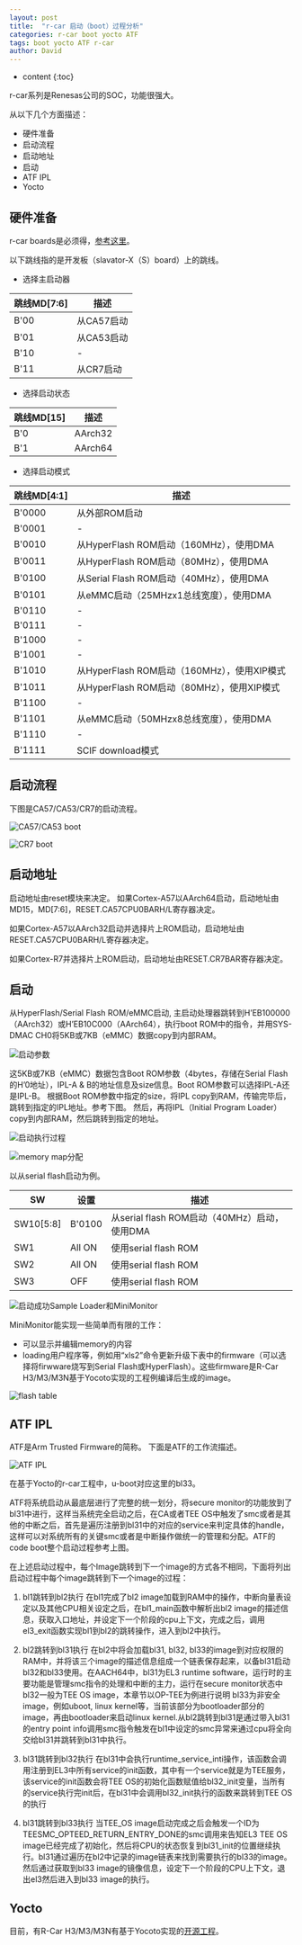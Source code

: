 ```yaml
---
layout: post
title:  "r-car 启动（boot）过程分析"
categories: r-car boot yocto ATF
tags: boot yocto ATF r-car
author: David
---
```


* content
{:toc}

r-car系列是Renesas公司的SOC，功能很强大。

从以下几个方面描述：

* 硬件准备
* 启动流程
* 启动地址
* 启动
* ATF IPL
* Yocto

## 硬件准备
r-car boards是必须得，[参考这里](https://elinux.org/R-Car)。

以下跳线指的是开发板（slavator-X（S）board）上的跳线。

* 选择主启动器

| 跳线MD[7:6] | 描述 |
|---|---|
| B'00 | 从CA57启动  |
| B'01 | 从CA53启动  |
| B'10 | -  |
| B'11 | 从CR7启动  |

* 选择启动状态

|  跳线MD[15] | 描述 |
|---|---|
|  B'0 | AArch32  |
|  B'1 | AArch64  |

* 选择启动模式

| 跳线MD[4:1] | 描述 |
|---|---|
| B'0000 | 从外部ROM启动  |
| B'0001 | - |
| B'0010 | 从HyperFlash ROM启动（160MHz），使用DMA |
| B'0011 | 从HyperFlash ROM启动（80MHz），使用DMA |
| B'0100 | 从Serial Flash ROM启动（40MHz），使用DMA |
| B'0101 | 从eMMC启动（25MHzx1总线宽度），使用DMA |
| B'0110 | - |
| B'0111 | - |
| B'1000 | - |
| B'1001 | - |
| B'1010 | 从HyperFlash ROM启动（160MHz），使用XIP模式 |
| B'1011 | 从HyperFlash ROM启动（80MHz），使用XIP模式 |
| B'1100 | - |
| B'1101 | 从eMMC启动（50MHzx8总线宽度），使用DMA |
| B'1110 | - |
| B'1111 | SCIF download模式 |

## 启动流程
下图是CA57/CA53/CR7的启动流程。

![CA57/CA53 boot](https://github.com/titron/titron.github.io/raw/master/img/2019-09-23-boot-CA57.png)

![CR7 boot](https://github.com/titron/titron.github.io/raw/master/img/2019-09-23-boot-CR7.png)


## 启动地址
启动地址由reset模块来决定。
如果Cortex-A57以AArch64启动，启动地址由MD15，MD[7:6]，RESET.CA57CPU0BARH/L寄存器决定。

如果Cortex-A57以AArch32启动并选择片上ROM启动，启动地址由RESET.CA57CPU0BARH/L寄存器决定。

如果Cortex-R7并选择片上ROM启动，启动地址由RESET.CR7BAR寄存器决定。

## 启动
从HyperFlash/Serial Flash ROM/eMMC启动,
主启动处理器跳转到H’EB100000（AArch32）或H’EB10C000（AArch64），执行boot ROM中的指令，并用SYS-DMAC CH0将5KB或7KB（eMMC）数据copy到内部RAM。

![启动参数](https://github.com/titron/titron.github.io/raw/master/img/2019-09-23-boot-para.png)

这5KB或7KB（eMMC）数据包含Boot ROM参数（4bytes，存储在Serial Flash的H’0地址），IPL-A & B的地址信息及size信息。Boot ROM参数可以选择IPL-A还是IPL-B。
根据Boot ROM参数中指定的size，将IPL copy到RAM，传输完毕后，跳转到指定的IPL地址。参考下图。
然后，再将IPL（Initial Program Loader） copy到内部RAM，然后跳转到指定的地址。

![启动执行过程](https://github.com/titron/titron.github.io/raw/master/img/2019-09-23-boot-copy.png)

![memory map分配](https://github.com/titron/titron.github.io/raw/master/img/2019-09-23-boot-memorymap.png)

以从serial flash启动为例。

| SW | 设置 | 描述 |
|---|---|---|
| SW10[5:8] | B'0100 | 从serial flash ROM启动（40MHz）启动，使用DMA |
| SW1 | All ON | 使用serial flash ROM |
| SW2 | All ON | 使用serial flash ROM |
| SW3 | OFF | 使用serial flash ROM |

![启动成功Sample Loader和MiniMonitor](https://github.com/titron/titron.github.io/raw/master/img/2019-09-23-boot-ok.png)

MiniMonitor能实现一些简单而有限的工作：

- 可以显示并编辑memory的内容
- loading用户程序等，例如用“xls2”命令更新升级下表中的firmware（可以选择将firwware烧写到Serial Flash或HyperFlash）。这些firmware是R-Car H3/M3/M3N基于Yocoto实现的工程例编译后生成的image。

![flash table](https://github.com/titron/titron.github.io/raw/master/img/2019-09-23-boot-flash.png)

## ATF IPL
ATF是Arm Trusted Firmware的简称。
下面是ATF的工作流描述。

![ATF IPL](https://github.com/titron/titron.github.io/raw/master/img/2019-09-23-boot-atf.png)

在基于Yocto的r-car工程中，u-boot对应这里的bl33。

ATF将系统启动从最底层进行了完整的统一划分，将secure monitor的功能放到了bl31中进行，这样当系统完全启动之后，在CA或者TEE OS中触发了smc或者是其他的中断之后，首先是遍历注册到bl31中的对应的service来判定具体的handle，这样可以对系统所有的关键smc或者是中断操作做统一的管理和分配。ATF的code boot整个启动过程参考上图。

在上述启动过程中，每个Image跳转到下一个image的方式各不相同，下面将列出启动过程中每个image跳转到下一个image的过程：

1. bl1跳转到bl2执行
在bl1完成了bl2 image加载到RAM中的操作，中断向量表设定以及其他CPU相关设定之后，在bl1_main函数中解析出bl2 image的描述信息，获取入口地址，并设定下一个阶段的cpu上下文，完成之后，调用el3_exit函数实现bl1到bl2的跳转操作，进入到bl2中执行。

2. bl2跳转到bl31执行
在bl2中将会加载bl31, bl32, bl33的image到对应权限的RAM中，并将该三个image的描述信息组成一个链表保存起来，以备bl31启动bl32和bl33使用。在AACH64中，bl31为EL3 runtime software，运行时的主要功能是管理smc指令的处理和中断的主力，运行在secure monitor状态中bl32一般为TEE OS image，本章节以OP-TEE为例进行说明
bl33为非安全image，例如uboot, linux kernel等，当前该部分为bootloader部分的image，再由bootloader来启动linux kernel.从bl2跳转到bl31是通过带入bl31的entry point info调用smc指令触发在bl1中设定的smc异常来通过cpu将全向交给bl31并跳转到bl31中执行。

3. bl31跳转到bl32执行
在bl31中会执行runtime_service_inti操作，该函数会调用注册到EL3中所有service的init函数，其中有一个service就是为TEE服务，该service的init函数会将TEE OS的初始化函数赋值给bl32_init变量，当所有的service执行完init后，在bl31中会调用bl32_init执行的函数来跳转到TEE OS的执行

4. bl31跳转到bl33执行
当TEE_OS image启动完成之后会触发一个ID为TEESMC_OPTEED_RETURN_ENTRY_DONE的smc调用来告知EL3 TEE OS image已经完成了初始化，然后将CPU的状态恢复到bl31_init的位置继续执行。bl31通过遍历在bl2中记录的image链表来找到需要执行的bl33的image。然后通过获取到bl33 image的镜像信息，设定下一个阶段的CPU上下文，退出el3然后进入到bl33 image的执行。

## Yocto
目前，有R-Car H3/M3/M3N有基于Yocoto实现的[开源工程](https://elinux.org/R-Car/Boards/Yocto-Gen3)。

